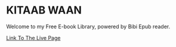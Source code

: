 
# KITAAB WAAN

Welcome to my Free E-book Library, powered by Bibi Epub reader. 



<a href="https://1k24bytes.github.io/Kitaabwaan/">Link To The Live Page</a>
